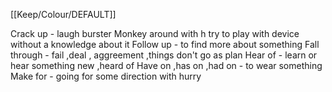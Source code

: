 [[Keep/Colour/DEFAULT]] 

Crack up - laugh burster
Monkey around with h try to play with device without a knowledge about it
Follow up - to find more about something
Fall through - fail ,deal , aggreement ,things don't go as plan 
Hear of - learn or hear something new  ,heard of 
Have on ,has on ,had on  - to wear something 
Make for - going for some direction with hurry

